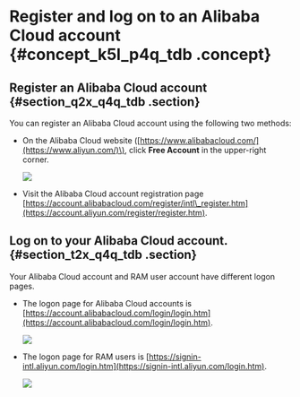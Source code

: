 # Register and log on to an Alibaba Cloud account {#concept_k5l_p4q_tdb .concept}

## Register an Alibaba Cloud account {#section_q2x_q4q_tdb .section}

You can register an Alibaba Cloud account using the following two methods:

-   On the Alibaba Cloud website \([https://www.alibabacloud.com/](https://www.aliyun.com/)\), click **Free Account** in the upper-right corner.

    ![](http://static-aliyun-doc.oss-cn-hangzhou.aliyuncs.com/assets/img/3024/15662008282091_en-US.png)

-   Visit the Alibaba Cloud account registration page [https://account.alibabacloud.com/register/intl\_register.htm](https://account.aliyun.com/register/register.htm).

## Log on to your Alibaba Cloud account. {#section_t2x_q4q_tdb .section}

Your Alibaba Cloud account and RAM user account have different logon pages.

-   The logon page for Alibaba Cloud accounts is [https://account.alibabacloud.com/login/login.htm](https://account.alibabacloud.com/login/login.htm).

    ![](http://static-aliyun-doc.oss-cn-hangzhou.aliyuncs.com/assets/img/3024/15662008282092_en-US.png)

-   The logon page for RAM users is [https://signin-intl.aliyun.com/login.htm](https://signin-intl.aliyun.com/login.htm).

    ![](http://static-aliyun-doc.oss-cn-hangzhou.aliyuncs.com/assets/img/3024/15662008282093_en-US.png)


